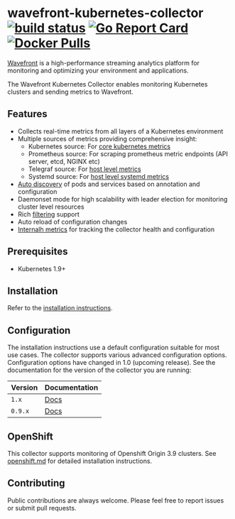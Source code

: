 # wavefront-kubernetes-collector [![build status][ci-img]][ci] [![Go Report Card][go-report-img]][go-report] [![Docker Pulls][docker-pull-img]][docker-img]

[Wavefront](https://docs.wavefront.com) is a high-performance streaming analytics platform for monitoring and optimizing your environment and applications.

The Wavefront Kubernetes Collector enables monitoring Kubernetes clusters and sending metrics to Wavefront.

## Features
* Collects real-time metrics from all layers of a Kubernetes environment
* Multiple sources of metrics providing comprehensive insight:
  - Kubernetes source: For [core kubernetes metrics](https://github.com/wavefrontHQ/wavefront-kubernetes-collector/blob/master/docs/metrics.md#kubernetes-source)
  - Prometheus source: For scraping prometheus metric endpoints (API server, etcd, NGINX etc)
  - Telegraf source: For [host level metrics](https://github.com/wavefrontHQ/wavefront-kubernetes-collector/blob/master/docs/metrics.md#telegraf-source)
  - Systemd source: For [host level systemd metrics](https://github.com/wavefrontHQ/wavefront-kubernetes-collector/blob/master/docs/metrics.md#systemd-source)
* [Auto discovery](https://github.com/wavefrontHQ/wavefront-kubernetes-collector/blob/master/docs/discovery.md) of pods and services based on annotation and configuration
* Daemonset mode for high scalability with leader election for monitoring cluster level resources
* Rich [filtering](https://github.com/wavefrontHQ/wavefront-kubernetes-collector/blob/master/docs/filtering.md) support
* Auto reload of configuration changes
* [Internalh metrics](https://github.com/wavefrontHQ/wavefront-kubernetes-collector/blob/master/docs/metrics.md#collector-health-metrics) for tracking the collector health and configuration

## Prerequisites
- Kubernetes 1.9+

## Installation

Refer to the [installation instructions](https://docs.wavefront.com/kubernetes.html#kubernetes-setup).

## Configuration

The installation instructions use a default configuration suitable for most use cases. The collector supports various advanced configuration options. Configuration options have changed in 1.0 (upcoming release). See the documentation for the version of the collector you are running:

| Version | Documentation |
| ----- | -------- |
| `1.x` | [Docs](https://github.com/wavefrontHQ/wavefront-kubernetes-collector/tree/master/docs) |
| `0.9.x` | [Docs](https://github.com/wavefrontHQ/wavefront-kubernetes-collector/tree/v0.9.8/docs) |

## OpenShift
This collector supports monitoring of Openshift Origin 3.9 clusters. See [openshift.md](https://github.com/wavefronthq/wavefront-kubernetes-collector/tree/master/docs/openshift.md) for detailed installation instructions.

## Contributing
Public contributions are always welcome. Please feel free to report issues or submit pull requests.

[ci-img]: https://travis-ci.com/wavefrontHQ/wavefront-kubernetes-collector.svg?branch=master
[ci]: https://travis-ci.com/wavefrontHQ/wavefront-kubernetes-collector
[go-report-img]: https://goreportcard.com/badge/github.com/wavefronthq/wavefront-kubernetes-collector
[go-report]: https://goreportcard.com/report/github.com/wavefronthq/wavefront-kubernetes-collector
[docker-pull-img]: https://img.shields.io/docker/pulls/wavefronthq/wavefront-kubernetes-collector.svg?logo=docker
[docker-img]: https://hub.docker.com/r/wavefronthq/wavefront-kubernetes-collector/
